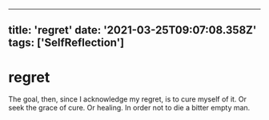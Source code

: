
---
title: 'regret'
date: '2021-03-25T09:07:08.358Z'
tags: ['SelfReflection']
---

<!-- Exported from TiddlyWiki at 19:18, 22nd October 2022 -->

# regret

The goal, then, since I acknowledge my regret, is to cure myself of it. Or seek the grace of cure. Or healing. In order not to die a bitter empty man.
